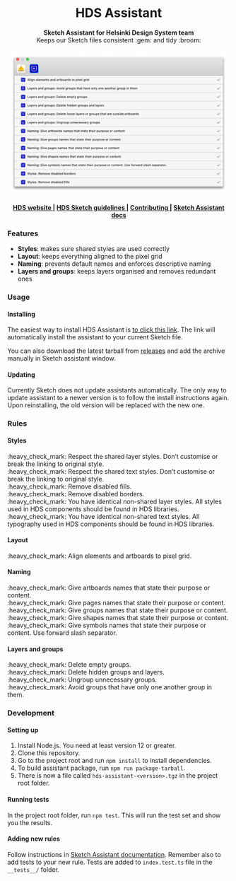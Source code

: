 <h1 align="center">HDS Assistant</h1>

<div align="center">
  <strong>Sketch Assistant for Helsinki Design System team</strong>
</div>
<div align="center">
  Keeps our Sketch files consistent :gem: and tidy :broom:
</div>

<p align="center">
  <img src="./img/readme-image.png" alt="Helsinki Design System Assistant for Sketch" width="738">
</p>

<div align="center">
  <h4>
    <a href="hds.hel.fi">
      HDS website
    </a>
    <span> | </span>
    <a href="hds.hel.fi">
      HDS Sketch guidelines
    </a>
    <span> | </span>
    <a href="https://github.com/YerkoPalma/awesome-choo">
      Contributing
    </a>
    <span> | </span>
    <a href="https://developer.sketch.com/assistants/">
      Sketch Assistant docs
    </a>
  </h4>
</div>

### Features

- **Styles**: makes sure shared styles are used correctly 
- **Layout**: keeps everything aligned to the pixel grid
- **Naming**: prevents default names and enforces descriptive naming
- **Layers and groups**: keeps layers organised and removes redundant ones

### Usage

#### Installing
The easiest way to install HDS Assistant is [to click this link](sketch://add-assistant?url=https://github.com/ronijaakkola/hds-assistant/releases/latest/download/hds-assistant.tgz). The link will automatically install the assistant to your current Sketch file.

You can also download the latest tarball from [releases](https://github.com/ronijaakkola/hds-assistant/releases/latest) and add the archive manually in Sketch assistant window.

#### Updating
Currently Sketch does not update assistants automatically. The only way to update assistant to a newer version is to follow the install instructions again. Upon reinstalling, the old version will be replaced with the new one.

### Rules

#### Styles
<p>
<span>:heavy_check_mark: </span> Respect the shared layer styles. Don’t customise or break the linking to original style. <br />
<span>:heavy_check_mark: </span> Respect the shared text styles. Don’t customise or break the linking to original style. <br />
<span>:heavy_check_mark: </span> Remove disabled fills. <br />
<span>:heavy_check_mark: </span> Remove disabled borders. <br />
<span>:heavy_check_mark: </span> You have identical non-shared layer styles. All styles used in HDS components should be found in HDS libraries. <br />
<span>:heavy_check_mark: </span> You have identical non-shared text styles. All typography used in HDS components should be found in HDS libraries. <br />
<p>

#### Layout
<p>
<span>:heavy_check_mark: </span> Align elements and artboards to pixel grid. <br />
<p>

#### Naming
<p>
<span>:heavy_check_mark: </span> Give artboards names that state their purpose or content. <br />
<span>:heavy_check_mark: </span> Give pages names that state their purpose or content. <br />
<span>:heavy_check_mark: </span> Give groups names that state their purpose or content. <br />
<span>:heavy_check_mark: </span> Give shapes names that state their purpose or content. <br />
<span>:heavy_check_mark: </span> Give symbols names that state their purpose or content. Use forward slash separator. <br />
<p>

#### Layers and groups
<p>
<span>:heavy_check_mark: </span> Delete empty groups. <br />
<span>:heavy_check_mark: </span> Delete hidden groups and layers. <br />
<span>:heavy_check_mark: </span> Ungroup unnecessary groups. <br />
<span>:heavy_check_mark: </span> Avoid groups that have only one another group in them. <br />
<p>

### Development

#### Setting up
1. Install Node.js. You need at least version 12 or greater.
2. Clone this repository.
3. Go to the project root and run `npm install` to install dependencies.
4. To build assistant package, run `npm run package-tarball`.
5. There is now a file called `hds-assistant-<version>.tgz` in the project root folder.

#### Running tests
In the project root folder, run `npm test`. This will run the test set and show you the results.

#### Adding new rules
Follow instructions in [Sketch Assistant documentation](https://developer.sketch.com/assistants/write-a-rule). Remember also to add tests to your new rule. Tests are added to `index.test.ts` file in the `__tests__/` folder.


